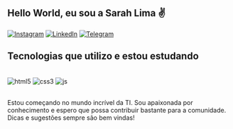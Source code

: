 ## Hello World, eu sou a Sarah Lima ✌️

[![Instagram](https://img.shields.io/badge/Instagram-E4405F?style=for-the-badge&logo=instagram&logoColor=white)](https://www.instagram.com/sarahnxj_lima)
[![LinkedIn](https://img.shields.io/badge/LinkedIn-0077B5?style=for-the-badge&logo=linkedin&logoColor=white)](https://www.linkedin.com/in/sarah-lima-96a19b151/)
[![Telegram](https://img.shields.io/badge/Telegram-2CA5E0?style=for-the-badge&logo=telegram&logoColor=white)](https://t.me/Sarahnxj)

## Tecnologias que utilizo e estou estudando

<div style="display: inline_block"><br/>
    <img align="center" alt="html5" src="https://img.shields.io/badge/HTML5-E34F26?style=for-the-badge&logo=html5&logoColor=white"/>
    <img align="center" alt="css3" src="https://img.shields.io/badge/CSS3-1572B6?style=for-the-badge&logo=css3&logoColor=white"/>
    <img align="center" alt="js" src="https://img.shields.io/badge/JavaScript-323330?style=for-the-badge&logo=javascript&logoColor=F7DF1E"/>
</div><br/>

Estou começando no mundo incrível da TI. Sou apaixonada por conhecimento e espero que possa contribuir bastante para a comunidade.<br/>
Dicas e sugestões sempre são bem vindas!

